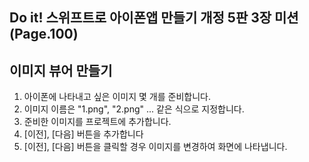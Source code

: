 ## Do it! 스위프트로 아이폰앱 만들기 개정 5판 3장 미션 (Page.100)
## 이미지 뷰어 만들기
1. 아이폰에 나타내고 싶은 이미지 몇 개를 준비합니다.
2. 이미지 이름은 "1.png", "2.png" ... 같은 식으로 지정합니다.
3. 준비한 이미지를 프로젝트에 추가합니다.
4. [이전], [다음] 버튼을 추가합니다
5. [이전], [다음] 버튼을 클릭할 경우 이미지를 변경하여 화면에 나타냅니다.